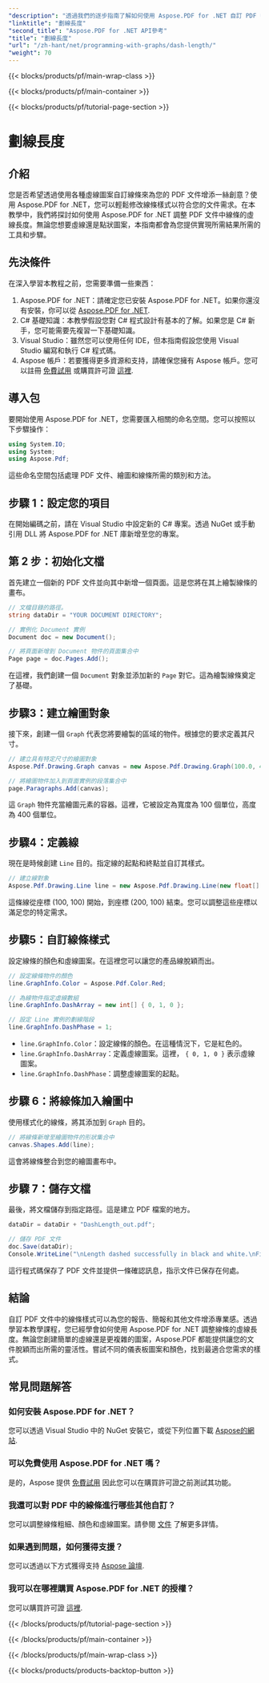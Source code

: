 ```yaml
---
"description": "透過我們的逐步指南了解如何使用 Aspose.PDF for .NET 自訂 PDF 中的線虛線圖案。非常適合為您的文件添加樣式。"
"linktitle": "劃線長度"
"second_title": "Aspose.PDF for .NET API參考"
"title": "劃線長度"
"url": "/zh-hant/net/programming-with-graphs/dash-length/"
"weight": 70
---
```


{{< blocks/products/pf/main-wrap-class >}}

{{< blocks/products/pf/main-container >}}

{{< blocks/products/pf/tutorial-page-section >}}

# 劃線長度

## 介紹

您是否希望透過使用各種虛線圖案自訂線條來為您的 PDF 文件增添一絲創意？使用 Aspose.PDF for .NET，您可以輕鬆修改線條樣式以符合您的文件需求。在本教學中，我們將探討如何使用 Aspose.PDF for .NET 調整 PDF 文件中線條的虛線長度。無論您想要虛線還是點狀圖案，本指南都會為您提供實現所需結果所需的工具和步驟。

## 先決條件

在深入學習本教程之前，您需要準備一些東西：

1. Aspose.PDF for .NET：請確定您已安裝 Aspose.PDF for .NET。如果你還沒有安裝，你可以從 [Aspose.PDF for .NET](https://releases。aspose.com/pdf/net/).
2. C# 基礎知識：本教學假設您對 C# 程式設計有基本的了解。如果您是 C# 新手，您可能需要先複習一下基礎知識。
3. Visual Studio：雖然您可以使用任何 IDE，但本指南假設您使用 Visual Studio 編寫和執行 C# 程式碼。
4. Aspose 帳戶：若要獲得更多資源和支持，請確保您擁有 Aspose 帳戶。您可以註冊 [免費試用](https://releases.aspose.com/) 或購買許可證 [這裡](https://purchase。aspose.com/buy).

## 導入包

要開始使用 Aspose.PDF for .NET，您需要匯入相關的命名空間。您可以按照以下步驟操作：

```csharp
using System.IO;
using System;
using Aspose.Pdf;
```

這些命名空間包括處理 PDF 文件、繪圖和線條所需的類別和方法。

## 步驟 1：設定您的項目

在開始編碼之前，請在 Visual Studio 中設定新的 C# 專案。透過 NuGet 或手動引用 DLL 將 Aspose.PDF for .NET 庫新增至您的專案。 

## 第 2 步：初始化文檔

首先建立一個新的 PDF 文件並向其中新增一個頁面。這是您將在其上繪製線條的畫布。

```csharp
// 文檔目錄的路徑。
string dataDir = "YOUR DOCUMENT DIRECTORY";

// 實例化 Document 實例
Document doc = new Document();

// 將頁面新增到 Document 物件的頁面集合中
Page page = doc.Pages.Add();
```

在這裡，我們創建一個 `Document` 對象並添加新的 `Page` 對它。這為繪製線條奠定了基礎。

## 步驟3：建立繪圖對象

接下來，創建一個 `Graph` 代表您將要繪製的區域的物件。根據您的要求定義其尺寸。

```csharp
// 建立具有特定尺寸的繪圖對象
Aspose.Pdf.Drawing.Graph canvas = new Aspose.Pdf.Drawing.Graph(100.0, 400.0);

// 將繪圖物件加入到頁面實例的段落集合中
page.Paragraphs.Add(canvas);
```

這 `Graph` 物件充當繪圖元素的容器。這裡，它被設定為寬度為 100 個單位，高度為 400 個單位。

## 步驟4：定義線

現在是時候創建 `Line` 目的。指定線的起點和終點並自訂其樣式。

```csharp
// 建立線對象
Aspose.Pdf.Drawing.Line line = new Aspose.Pdf.Drawing.Line(new float[] { 100, 100, 200, 100 });
```

這條線從座標 (100, 100) 開始，到座標 (200, 100) 結束。您可以調整這些座標以滿足您的特定需求。

## 步驟5：自訂線條樣式

設定線條的顏色和虛線圖案。在這裡您可以讓您的產品線脫穎而出。

```csharp
// 設定線條物件的顏色
line.GraphInfo.Color = Aspose.Pdf.Color.Red;

// 為線物件指定虛線數組
line.GraphInfo.DashArray = new int[] { 0, 1, 0 };

// 設定 Line 實例的劃線階段
line.GraphInfo.DashPhase = 1;
```

- `line.GraphInfo.Color`：設定線條的顏色。在這種情況下，它是紅色的。
- `line.GraphInfo.DashArray`：定義虛線圖案。這裡， `{ 0, 1, 0 }` 表示虛線圖案。
- `line.GraphInfo.DashPhase`：調整虛線圖案的起點。

## 步驟 6：將線條加入繪圖中

使用樣式化的線條，將其添加到 `Graph` 目的。

```csharp
// 將線條新增至繪圖物件的形狀集合中
canvas.Shapes.Add(line);
```

這會將線條整合到您的繪圖畫布中。

## 步驟 7：儲存文檔

最後，將文檔儲存到指定路徑。這是建立 PDF 檔案的地方。

```csharp
dataDir = dataDir + "DashLength_out.pdf";

// 儲存 PDF 文件
doc.Save(dataDir);
Console.WriteLine("\nLength dashed successfully in black and white.\nFile saved at " + dataDir);
```

這行程式碼保存了 PDF 文件並提供一條確認訊息，指示文件已保存在何處。

## 結論

自訂 PDF 文件中的線條樣式可以為您的報告、簡報和其他文件增添專業感。透過學習本教學課程，您已經學會如何使用 Aspose.PDF for .NET 調整線條的虛線長度。無論您創建簡單的虛線還是更複雜的圖案，Aspose.PDF 都能提供讓您的文件脫穎而出所需的靈活性。嘗試不同的儀表板圖案和顏色，找到最適合您需求的樣式。

## 常見問題解答

### 如何安裝 Aspose.PDF for .NET？
您可以透過 Visual Studio 中的 NuGet 安裝它，或從下列位置下載 [Aspose的網站](https://releases。aspose.com/pdf/net/).

### 可以免費使用 Aspose.PDF for .NET 嗎？
是的，Aspose 提供 [免費試用](https://releases.aspose.com/) 因此您可以在購買許可證之前測試其功能。

### 我還可以對 PDF 中的線條進行哪些其他自訂？
您可以調整線條粗細、顏色和虛線圖案。請參閱 [文件](https://reference.aspose.com/pdf/net/) 了解更多詳情。

### 如果遇到問題，如何獲得支援？
您可以透過以下方式獲得支持 [Aspose 論壇](https://forum。aspose.com/c/pdf/10).

### 我可以在哪裡購買 Aspose.PDF for .NET 的授權？
您可以購買許可證 [這裡](https://purchase。aspose.com/buy).

{{< /blocks/products/pf/tutorial-page-section >}}

{{< /blocks/products/pf/main-container >}}

{{< /blocks/products/pf/main-wrap-class >}}

{{< blocks/products/products-backtop-button >}}